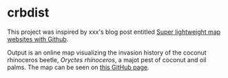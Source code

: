 # crbdist

This project was inspired by xxx's blog post entitled [Super lightweight map websites with Github](https://stevebennett.me/2014/02/13/super-lightweight-map-websites/).

Output is an online map visualizing the invasion history of the coconut rhinoceros beetle, <i>Oryctes rhinoceros</i>, a majot pest of coconut and oil palms. The map can be seen on [this GitHub page]().
